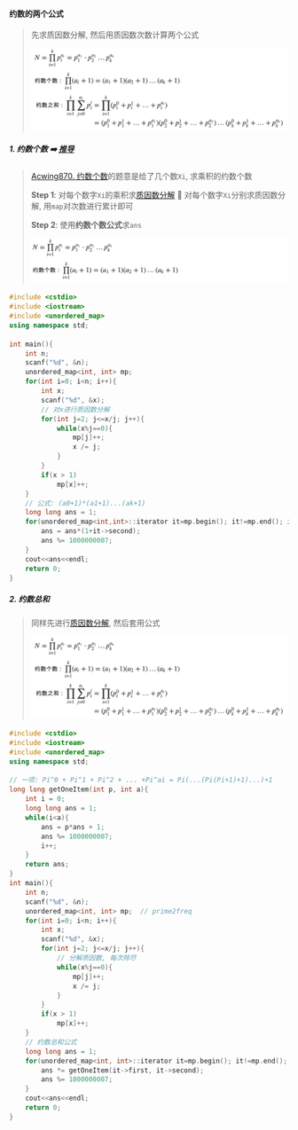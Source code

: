 #### 约数的两个公式
> 先求质因数分解, 然后用质因数次数计算两个公式
> 
> ![约数公式](/appendix/acwing-%E7%BA%A6%E6%95%B0%E6%80%BB%E5%92%8C.png)

##### 1. 约数个数 ➡️ [推导](https://www.acwing.com/video/296/)

> [Acwing870. 约数个数](https://www.acwing.com/problem/content/872/)的题意是给了几个数`Xi`, 求乘积的约数个数
> 
> **Step 1**: 对每个数字`Xi`的乘积求[质因数分解](/acwing/Section%204/1_%E5%88%86%E8%A7%A3%E8%B4%A8%E5%9B%A0%E6%95%B0.cpp) 🟰 对每个数字`Xi`分别求质因数分解, 用`map`对次数进行累计即可
> 
> **Step 2**: 使用**约数个数公式**求`ans`
> 
> ![约数个数公式](/appendix/acwing-%E7%BA%A6%E6%95%B0%E4%B8%AA%E6%95%B0.png)

```CPP
#include <cstdio>
#include <iostream>
#include <unordered_map>
using namespace std;

int main(){
    int n;
    scanf("%d", &n);
    unordered_map<int, int> mp;
    for(int i=0; i<n; i++){
        int x;
        scanf("%d", &x);
        // 对x进行质因数分解
        for(int j=2; j<=x/j; j++){
            while(x%j==0){
                mp[j]++;
                x /= j;
            }
        }
        if(x > 1)
            mp[x]++;
    }
    // 公式: (a0+1)*(a1+1)...(ak+1)
    long long ans = 1;
    for(unordered_map<int,int>::iterator it=mp.begin(); it!=mp.end(); it++){
        ans = ans*(1+it->second);
        ans %= 1000000007;
    }
    cout<<ans<<endl;
    return 0;
}
```

##### 2. 约数总和

> 同样先进行[质因数分解](/acwing/Section%204/1_%E5%88%86%E8%A7%A3%E8%B4%A8%E5%9B%A0%E6%95%B0.cpp), 然后套用公式
> 
> ![约数公式](/appendix/acwing-%E7%BA%A6%E6%95%B0%E6%80%BB%E5%92%8C.png)

```CPP
#include <cstdio>
#include <iostream>
#include <unordered_map>
using namespace std;

// 一项: Pi^0 + Pi^1 + Pi^2 + ... +Pi^ai = Pi(...(Pi(Pi+1)+1)...)+1
long long getOneItem(int p, int a){
    int i = 0;
    long long ans = 1;
    while(i<a){
        ans = p*ans + 1;
        ans %= 1000000007;
        i++; 
    }
    return ans;
}
int main(){
    int n;
    scanf("%d", &n);
    unordered_map<int, int> mp;  // prime2freq
    for(int i=0; i<n; i++){
        int x;
        scanf("%d", &x);
        for(int j=2; j<=x/j; j++){
            // 分解质因数, 每次除尽
            while(x%j==0){
                mp[j]++;
                x /= j;
            }
        }
        if(x > 1)
            mp[x]++;
    }
    // 约数总和公式
    long long ans = 1;
    for(unordered_map<int, int>::iterator it=mp.begin(); it!=mp.end(); it++){
        ans *= getOneItem(it->first, it->second);
        ans %= 1000000007;
    }
    cout<<ans<<endl;
    return 0;
}
```
